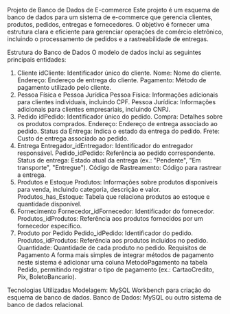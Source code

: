 Projeto de Banco de Dados de E-commerce
Este projeto é um esquema de banco de dados para um sistema de e-commerce que gerencia clientes, produtos, pedidos, entregas e fornecedores. O objetivo é fornecer uma estrutura clara e eficiente para gerenciar operações de comércio eletrônico, incluindo o processamento de pedidos e a rastreabilidade de entregas.

Estrutura do Banco de Dados
O modelo de dados inclui as seguintes principais entidades:

1. Cliente
idCliente: Identificador único do cliente.
Nome: Nome do cliente.
Endereço: Endereço de entrega do cliente.
Pagamento: Método de pagamento utilizado pelo cliente.
2. Pessoa Física e Pessoa Jurídica
Pessoa Física: Informações adicionais para clientes individuais, incluindo CPF.
Pessoa Jurídica: Informações adicionais para clientes empresariais, incluindo CNPJ.
3. Pedido
idPedido: Identificador único do pedido.
Compra: Detalhes sobre os produtos comprados.
Endereço: Endereço de entrega associado ao pedido.
Status da Entrega: Indica o estado da entrega do pedido.
Frete: Custo de entrega associado ao pedido.
4. Entrega
Entregador_idEntregador: Identificador do entregador responsável.
Pedido_idPedido: Referência ao pedido correspondente.
Status de entrega: Estado atual da entrega (ex.: "Pendente", "Em transporte", "Entregue").
Código de Rastreamento: Código para rastrear a entrega.
5. Produtos e Estoque
Produtos: Informações sobre produtos disponíveis para venda, incluindo categoria, descrição e valor.
Produtos_has_Estoque: Tabela que relaciona produtos ao estoque e quantidade disponível.
6. Fornecimento
Fornecedor_idFornecedor: Identificador do fornecedor.
Produtos_idProdutos: Referência aos produtos fornecidos por um fornecedor específico.
7. Produto por Pedido
Pedido_idPedido: Identificador do pedido.
Produtos_idProdutos: Referência aos produtos incluídos no pedido.
Quantidade: Quantidade de cada produto no pedido.
Requisitos de Pagamento
A forma mais simples de integrar métodos de pagamento neste sistema é adicionar uma coluna MetodoPagamento na tabela Pedido, permitindo registrar o tipo de pagamento (ex.: CartaoCredito, Pix, BoletoBancario).

Tecnologias Utilizadas
Modelagem: MySQL Workbench para criação do esquema de banco de dados.
Banco de Dados: MySQL ou outro sistema de banco de dados relacional.
